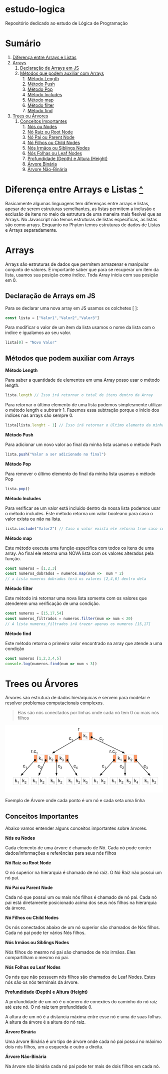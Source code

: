 # estudo-logica
Repositório dedicado ao estudo de Lógica de Programação

# Sumário <a name="0"></a>

1. [Diferença entre Arrays e Listas](#1)
2. [Arrays](#2)
    1. [Declaração de Arrays em JS](#21)
    2. [Métodos que podem auxiliar com Arrays](#22)
        1. [Método Length](#221)
        2. [Método Push](#222)
        3. [Método Pop](#223)
        4. [Método Includes](#224)
        5. [Método map](#225)
        6. [Método filter](#226)
        7. [Método find](#227)
3. [Trees ou Árvores](#3)
    1. [Conceitos Importantes](#31)
        1. [Nós ou Nodes](#311)
        2. [Nó Raiz ou Root Node](#312)
        3. [Nó Pai ou Parent Node](#313)
        4. [Nó Filhos ou Child Nodes](#314)
        5. [Nós Irmãos ou Siblings Nodes](#315)
        6. [Nós Folhas ou Leaf Nodes](#316)
        7. [Profundidade (Depth) e Altura (Height)](#317)
        8. [Árvore Binária](#318)
        9. [Árvore Não-Binária](#319)

# Diferença entre Arrays e Listas <a name="1"></a> [^](#1)

Basicamente algumas linguagens tem diferenças entre arrays e listas, apesar de serem estruturas semelhantes, as listas permitem a inclusão e exclusão de itens no meio da estrutura de uma maneira mais flexível que as Arrays. No Javascript não temos estruturas de listas especificas, as listas são como arrays. Enquanto no Phyton temos estruturas de dados de Listas e Arrays separadamente. 

# Arrays<a name="2"></a>

Arrays são estruturas de dados que permitem armazenar e manipular conjunto de valores. É importante saber que para se recuperar um item da lista, usamos sua posição como índice. Toda Array inicia com sua posição em 0.

## Declaração de Arrays em JS<a name="21"></a>

Para se declarar uma nova array em JS usamos os colchetes [ ]:

```jsx
const lista = ["Valor1","Valor2","Valor3"]
```

Para modificar o valor de um item da lista usamos o nome da lista com o indice e igualamos ao seu valor.

```jsx
lista[0] = "Novo Valor"
```

## Métodos que podem auxiliar com Arrays<a name="22"></a>

**Método Length**<a name="221"></a>

Para saber a quantidade de elementos em uma Array posso usar o método length.

```jsx
lista.length // Isso irá retornar o total de itens dentro da Array
```

Para retornar o último elemento de uma lista podemos simplesmente utilizar o método length e subtrarir 1. Fazemos essa subtração porque o início dos indices nas arrays são sempre 0.

```jsx
lista[lista.lenght - 1] // Isso irá retornar o último elemento da minha lista
```

 

**Método Push**<a name="222"></a>

Para adicionar um novo valor ao final da minha lista usamos o método Push

```jsx
lista.push("Valor a ser adicionado no final")
```

**Método Pop**<a name="223"></a>

Para remover o último elemento do final da minha lista usamos o método Pop

```jsx
lista.pop()
```

**Método Includes**<a name="224"></a>

Para verificar se um valor está incluído dentro da nossa lista podemos usar o método includes. Este método retorna um valor booleano para caso o valor exista ou não na lista.

```jsx
lista.include("Valor2") // Caso o valor exista ele retorna true caso contrario false
```

**Método map**<a name="225"></a>

Este método executa uma função especifica com todos os itens de uma array. Ao final ele retorna uma NOVA lista com os valores alterados pela função.

```jsx
const numeros = [1,2,3]
const numeros_dobrados = numeros.map(num =>  num * 2)
// a Lista numeros dobrados terá os valores [2,4,6] dentro dela
```

**Método filter**<a name="226"></a>

Este método irá retornar uma nova lista somente com os valores que atenderem uma verificação de uma condição.

```jsx
const numeros = [15,17,54]
const numeros_filtrados = numeros.filter(num => num < 20)
// A lista numeros_filtrados irá trazer apenas os numeros [15,17]
```

**Método find**<a name="227"></a>

Este método retorna o primeiro valor encontrado na array que atende a uma condição

```jsx
const numeros [1,2,3,4,5]
console.log(numeros.find(num => num < 3))
```

# Trees ou Árvores<a name="3"></a>

Árvores são estrutura de dados hierárquicas e servem para modelar e resolver problemas computacionais complexos. 

> Elas são nós conectados por linhas onde cada nó tem 0 ou mais nós filhos
> 

![Exemplo de Árvore onde cada ponto é um nó e cada seta uma linha](img/B-tree-definition.png)

Exemplo de Árvore onde cada ponto é um nó e cada seta uma linha

## **Conceitos Importantes**<a name="31"></a>

Abaixo vamos entender alguns conceitos importantes sobre árvores.

**Nós ou Nodes**<a name="311"></a>

Cada elemento de uma árvore é chamado de Nó. Cada nó pode conter dados/informações e referências para seus nós filhos

**Nó Raiz ou Root Node**<a name="312"></a>

O nó superior na hierarquia é chamado de nó raiz. O Nó Raiz não possui um nó pai.

**Nó Pai ou Parent Node**<a name="313"></a>

Cada nó que possui um ou mais nós filhos é chamado de nó pai. Cada nó pai está diretamente posicionado acima dos seus nós filhos na hierarquia da árvore.

**Nó Filhos ou Child Nodes**<a name="314"></a>

Os nós conectados abaixo de um nó superior são chamados de Nós filhos. Cada nó pai pode ter vários Nós filhos. 

**Nós Irmãos ou Siblings Nodes**<a name="315"></a>

Nós filhos do mesmo nó pai são chamados de nós irmãos. Eles compartilham o mesmo nó pai.

**Nós Folhas ou Leaf Nodes**<a name="316"></a>

Os nós que não possuem nós filhos são chamados de Leaf Nodes. Estes nós são os nós terminais da árvore.

**Profundidade (Depth) e Altura (Height)**<a name="317"></a>

A profundidade de um nó é o número de conexões do caminho do nó raiz até este nó. O nó raiz tem profundidade 0.

A altura de um nó é a distancia máxima entre esse nó e uma de suas folhas. A altura da árvore é a altura do nó raiz.

**Árvore Binária**<a name="318"></a>

Uma árvore Binária é um tipo de árvore onde cada nó pai possui no máximo dois nós filhos, um a esquerda e outro a direita.

**Árvore Não-Binária**<a name="319"></a>

Na árvore não binária cada nó pai pode ter mais de dois filhos em cada nó.